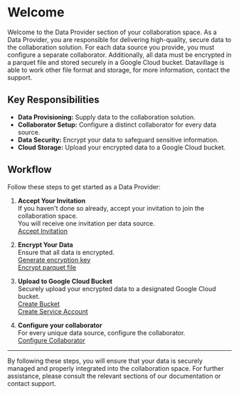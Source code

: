 # Welcome

Welcome to the Data Provider section of your collaboration space. As a Data Provider, you are responsible for delivering high-quality, secure data to the collaboration solution. For each data source you provide, you must configure a separate collaborator. Additionally, all data must be encrypted in a parquet file and stored securely in a Google Cloud bucket.
Datavillage is able to work other file format and storage, for more information, contact the support.

## Key Responsibilities

- **Data Provisioning:** Supply data to the collaboration solution.
- **Collaborator Setup:** Configure a distinct collaborator for every data source.
- **Data Security:** Encrypt your data to safeguard sensitive information.
- **Cloud Storage:** Upload your encrypted data to a Google Cloud bucket.

## Workflow

Follow these steps to get started as a Data Provider:

1. **Accept Your Invitation**  
   If you haven't done so already, accept your invitation to join the collaboration space.  
   You will receive one invitation per data source.  
   [Accept Invitation](/docs/user-manual/data-provider/accept-invitation)

2. **Encrypt Your Data**  
   Ensure that all data is encrypted.  
   [Generate encryption key](/docs/user-manual/data-provider/encryption/create-encryption-key)  
   [Encrypt parquet file](/docs/user-manual/data-provider/encryption/encrypt-parquet-file)  

3. **Upload to Google Cloud Bucket**  
   Securely upload your encrypted data to a designated Google Cloud bucket.  
   [Create Bucket](/docs/user-manual/data-provider/google-cloud-storage/create-bucket)  
   [Create Service Account](/docs/user-manual/data-provider/google-cloud-storage/create-service-account)  

4. **Configure your collaborator**  
   For every unique data source, configure the collaborator.  
   [Configure Collaborator](/docs/user-manual/data-provider/configure-collaborator/configure-data-source)  

---

By following these steps, you will ensure that your data is securely managed and properly integrated into the collaboration space. For further assistance, please consult the relevant sections of our documentation or contact support.
